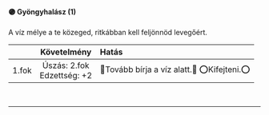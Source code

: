 #### 🟣 Gyöngyhalász (1)

A víz mélye a te közeged, ritkábban kell feljönnöd levegőért.

| |  Követelmény | Hatás  |
| :----------- | :-----------: | :----------- |
| 1.fok | Úszás: 2.fok<br />Edzettség: +2 | 👀Tovább bírja a víz alatt.👀 ⭕Kifejteni.⭕ |

<br />

---
